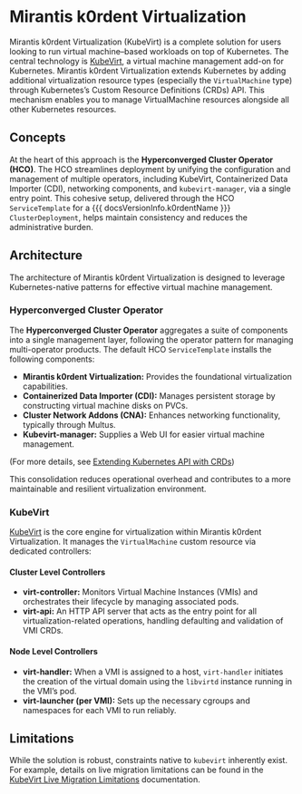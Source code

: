 # Mirantis k0rdent Virtualization

Mirantis k0rdent Virtualization (KubeVirt) is a complete solution for users looking to run virtual machine–based workloads on top of Kubernetes. The central technology is [KubeVirt](https://kubernetes.io/), a virtual machine management add-on for Kubernetes. Mirantis k0rdent Virtualization extends Kubernetes by adding additional virtualization resource types (especially the `VirtualMachine` type) through Kubernetes’s Custom Resource Definitions (CRDs) API. This mechanism enables you to manage VirtualMachine resources alongside all other Kubernetes resources.

## Concepts

At the heart of this approach is the **Hyperconverged Cluster Operator (HCO)**. The HCO streamlines deployment by unifying the configuration and management of multiple operators, including KubeVirt, Containerized Data Importer (CDI), networking components, and `kubevirt-manager`, via a single entry point. This cohesive setup, delivered through the HCO `ServiceTemplate` for a {{{ docsVersionInfo.k0rdentName }}} `ClusterDeployment`, helps maintain consistency and reduces the administrative burden.

## Architecture

The architecture of Mirantis k0rdent Virtualization is designed to leverage Kubernetes-native patterns for effective virtual machine management.

### Hyperconverged Cluster Operator

The **Hyperconverged Cluster Operator** aggregates a suite of components into a single management layer, following the operator pattern for managing multi-operator products. The default HCO `ServiceTemplate` installs the following components:

- **Mirantis k0rdent Virtualization:** Provides the foundational virtualization capabilities.
- **Containerized Data Importer (CDI):** Manages persistent storage by constructing virtual machine disks on PVCs.
- **Cluster Network Addons (CNA):** Enhances networking functionality, typically through Multus.
- **Kubevirt-manager:** Supplies a Web UI for easier virtual machine management.

(For more details, see [Extending Kubernetes API with CRDs](https://kubernetes.io/docs/tasks/access-kubernetes-api/extend-api-custom-resource-definitions/))
 
This consolidation reduces operational overhead and contributes to a more maintainable and resilient virtualization environment.

### KubeVirt

[KubeVirt](https://kubevirt.io/) is the core engine for virtualization within Mirantis k0rdent Virtualization. It manages the `VirtualMachine` custom resource via dedicated controllers:

#### Cluster Level Controllers

- **virt-controller:** Monitors Virtual Machine Instances (VMIs) and orchestrates their lifecycle by managing associated pods.
- **virt-api:** An HTTP API server that acts as the entry point for all virtualization-related operations, handling defaulting and validation of VMI CRDs.

#### Node Level Controllers

- **virt-handler:**  When a VMI is assigned to a host, `virt-handler` initiates the creation of the virtual domain using the `libvirtd` instance running in the VMI’s pod.
- **virt-launcher (per VMI):**  Sets up the necessary cgroups and namespaces for each VMI to run reliably.

## Limitations

While the solution is robust, constraints native to `kubevirt` inherently exist. For example, details on live migration limitations can be found in the [KubeVirt Live Migration Limitations](https://kubevirt.io/user-guide/compute/live_migration/#limitations) documentation.
